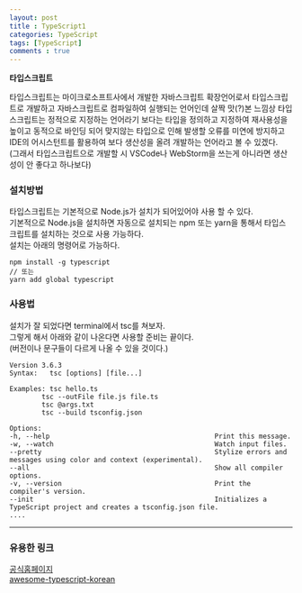 ```yaml
---
layout: post
title : TypeScript1
categories: TypeScript
tags: [TypeScript]
comments : true
---
```


**타입스크립트**

타입스크립트는 마이크로소프트사에서 개발한 자바스크립트 확장언어로서 타입스크립트로 개발하고 자바스크립트로 컴파일하여 실행되는 언어인데 살짝 맛(?)본 느낌상 타입스크립트는 정적으로 지정하는 언어라기 보다는 타입을 정의하고 지정하여 재사용성을 높이고 동적으로 바인딩 되어 맞지않는 타입으로 인해 발생할 오류를 미연에 방지하고 IDE의 어시스턴트를 활용하여 보다 생산성을 올려 개발하는 언어라고 볼 수 있겠다.  
(그래서 타입스크립트으로 개발할 시 VSCode나 WebStorm을 쓰는게 아니라면 생산성이 안 좋다고 하나보다)

### 설치방법

타입스크립트는 기본적으로 Node.js가 설치가 되어있어야 사용 할 수 있다.  
기본적으로 Node.js을 설치하면 자동으로 설치되는 npm 또는 yarn을 통해서 타입스크립트를 설치하는 것으로 사용 가능하다.  
설치는 아래의 명령어로 가능하다.

    npm install -g typescript
    // 또는 
    yarn add global typescript

### 사용법 
설치가 잘 되었다면 terminal에서 tsc를 쳐보자.  
그렇게 해서 아래와 같이 나온다면 사용할 준비는 끝이다.  
(버전이나 문구들이 다르게 나올 수 있을 것이다.)

    Version 3.6.3
    Syntax:   tsc [options] [file...]

    Examples: tsc hello.ts
            tsc --outFile file.js file.ts
            tsc @args.txt
            tsc --build tsconfig.json

    Options:
    -h, --help                                         Print this message.
    -w, --watch                                        Watch input files.
    --pretty                                           Stylize errors and messages using color and context (experimental).
    --all                                              Show all compiler options.
    -v, --version                                      Print the compiler's version.
    --init                                             Initializes a TypeScript project and creates a tsconfig.json file.
    ....


--- 
### 유용한 링크  
[공식홈페이지](https://www.typescriptlang.org/)  
[awesome-typescript-korean](https://github.com/typescript-kr/awesome-typescript-korean)